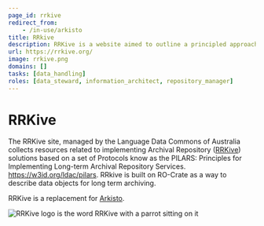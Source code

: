 ```yaml
---
page_id: rrkive
redirect_from:
    - /in-use/arkisto
title: RRkive
description: RRKive is a website aimed to outline a principled approach to research data management with guidance on data storage and metadata 
url: https://rrkive.org/
image: rrkive.png
domains: []
tasks: [data_handling]
roles: [data_steward, information_architect, repository_manager]
---
```


# RRKive


The RRKive site, managed by the Language Data Commons of Australia collects resources related to implementing Archival Repository ([RRKive](https://rkive.org/)) solutions based on a set of Protocols know as the PILARS: Principles for Implementing Long-term Archival Repository Services. https://w3id.org/ldac/pilars. RRkive is built on RO-Crate as a way to describe data objects for long term archiving.

RRKive is a replacement for [Arkisto](arkisto).



![RRKive logo is the word RRKive with a parrot sitting on it](assets/img/rrkive.png)
